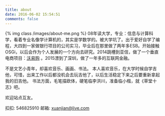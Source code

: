 ```yaml
---
title: about
date: 2016-06-02 15:54:51
comments: false
---
```

{% img class /images/about-me.png %}
08年读大学，专业：信息与计算科学，看着专业名像学计算机的，其实是学数学的。被大学坑了。出于爱好自学了编程，大四到一家做银行项目的公司实习，毕业后在那里做了两年多ESB。开始接触OSGi，以后会作为个人发展的一个方向去研究。2014跳槽到亚信，做了一个垂直电商项目：[沃易购](http://www.woego.cn) 。2015漂到了深圳，做了一年多的互联网金融。

不是文艺小青年，却喜欢音乐、画画、书法。
本人喜欢音乐，在大学时候自学吉他，可惜，出来工作以后都没机会去玩吉他了，以后生活稳定下来之后要重新拿起我的旧吉他。
书法方面，毛笔描欧体，硬笔临李洪川，准备临小楷，就《草堂十志》吧。

欢迎站点互友。	

扣扣: 546825910
邮箱: [xuanjian@live.com](mailto:xuanjian@live.com)
